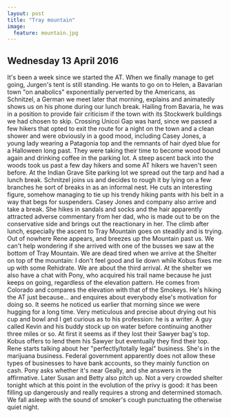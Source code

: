 ```yaml
---
layout: post
title: "Tray mountain"
image:
  feature: mountain.jpg
---
```

## Wednesday 13 April 2016

It's been a week since we started the AT. When we finally manage to get going, Jurgen's tent is still standing. He wants to go on to Helen, a Bavarian town "on anabolics" exponentially perverted by the Americans, as Schnitzel, a German we meet later that morning, explains and animatedly shows us on his phone during our lunch break. Hailing from Bavaria, he was in a position to provide fair criticism if the town with its Stockwerk buildings we had chosen to skip. Crossing Unicoi Gap was hard, since we passed a few hikers that opted to exit the route for a night on the town and a clean shower and were obviously in a good mood, including Casey Jones, a young lady wearing a Patagonia top and the remnants of hair dyed blue for a Halloween long past. They were taking their time to become wood bound  again and drinking coffee in the parking lot. A steep ascent back into the woods took us past a few day hikers and some AT hikers we haven't seen before. At the Indian Grave Site parking lot we spread out the tarp and had a lunch break. Schnitzel joins us and decides to rough it by lying on a few branches he sort of breaks in as an informal nest. He cuts an interesting figure, somehow managing to tie up his trendy hiking pants with his belt in a way that begs for suspenders. Casey Jones and company also arrive and take a break. She hikes in sandals and socks and the hair apparently attracted adverse commentary from her dad, who is made out to be on the conservative side and brings out the reactionary in her. The climb after lunch, especially the ascent to Tray Mountain goes on steadily and is trying. Out of nowhere Rene appears, and breezes up the Mountain past us. We can't help wondering if she arrived with one of the busses we saw at the bottom of Tray Mountain. We are dead tired when we arrive at the Shelter on top of the mountain: I don't feel good and lie down while Kobus fixes me up with some Rehidrate. We are about the third arrival. At the shelter we also have a chat with Pony, who acquired his trail name because he just keeps on going, regardless of the elevation pattern. He comes from Colorado and compares the elevation with that of the Smokeys. He's hiking the AT just because... and enquires about everybody else's motivation for doing so. It seems he noticed us earlier that morning since we were hugging for a long time. Very meticulous and precise about drying out his cup and bowl and I get curious as to his profession: he is a writer. A guy called Kevin and his buddy stock up on water before continuing another three miles or so. At first it seems as if they lost their Sawyer bag's top. Kobus offers to lend them his Sawyer but eventually they find their top.  Rene starts talking about her "perfectly/totally legal" business. She's in the marijuana business. Federal government apparently does not allow these types of businesses to have bank accounts, so they mainly function on cash. Pony asks whether it's near Geally, and she answers in the affirmative.
Later Susan and Betty also pitch up. Not a very crowded shelter tonight which at this point in the evolution of the privy is good: it has been filling up dangerously and really requires a strong and determined stomach. We fall asleep with the sound of smoker's cough punctuating the otherwise quiet night.


